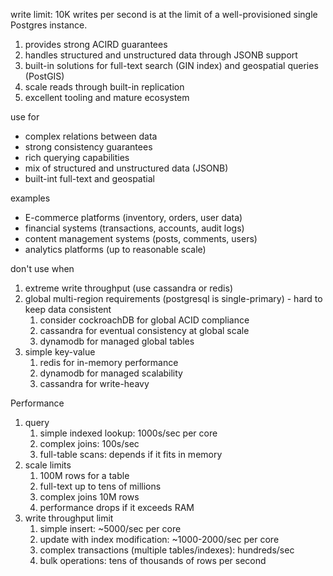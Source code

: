 write limit: 10K writes per second is at the limit of a well-provisioned single Postgres instance.

1. provides strong ACIRD guarantees
2. handles structured and unstructured data through JSONB support
3. built-in solutions for full-text search (GIN index) and geospatial queries (PostGIS)
4. scale reads through built-in replication
5. excellent tooling and mature ecosystem

use for
- complex relations between data
- strong consistency guarantees
- rich querying capabilities
- mix of structured and unstructured data (JSONB)
- built-int full-text and geospatial

examples
- E-commerce platforms (inventory, orders, user data)
- financial systems (transactions, accounts, audit logs)
- content management systems (posts, comments, users)
- analytics platforms (up to reasonable scale)

don't use when
1. extreme write throughput (use cassandra or redis)
2. global multi-region requirements (postgresql is single-primary) - hard to keep data consistent
	1. consider cockroachDB for global ACID compliance
	2. cassandra for eventual consistency at global scale
	3. dynamodb for managed global tables
3. simple key-value
	1. redis for in-memory performance
	2. dynamodb for managed scalability
	3. cassandra for write-heavy

Performance
1. query
	1. simple indexed lookup: 1000s/sec per core
	2. complex joins: 100s/sec
	3. full-table scans: depends if it fits in memory
2. scale limits
	1. 100M rows for a table
	2. full-text up to tens of millions
	3. complex joins 10M rows
	4. performance drops if it exceeds RAM
3. write throughput limit
	1. simple insert: ~5000/sec per core
	2. update with index modification: ~1000-2000/sec per core
	3. complex transactions (multiple tables/indexes): hundreds/sec
	4. bulk operations: tens of thousands of rows per second
